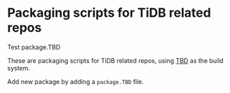 # Packaging scripts for TiDB related repos

Test package.TBD

These are packaging scripts for TiDB related repos, using [TBD](https://github.com/reproducible-tidb/TBD) as the build system.

Add new package by adding a `package.TBD` file.

